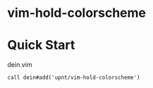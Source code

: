# vim-hold-colorscheme

# Quick Start
dein.vim
```vim
call dein#add('upnt/vim-hold-colorscheme')
```
